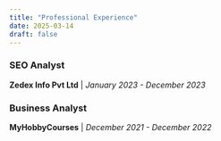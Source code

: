 ```yaml
---
title: "Professional Experience"
date: 2025-03-14
draft: false
---
```


### SEO Analyst
**Zedex Info Pvt Ltd** | *January 2023 - December 2023*

### Business Analyst
**MyHobbyCourses** | *December 2021 - December 2022*
